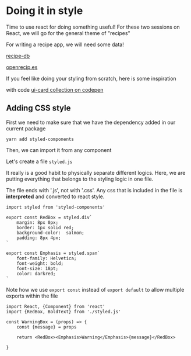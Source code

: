 # Doing it in style

Time to use react for doing something useful! For these two sessions on React, we will go for the general theme of "recipes"

For writing a recipe app, we will need some data!

[recipe-db](https://github.com/tabatkins/recipe-db)

[openrecip.es](http://openrecipes.s3.amazonaws.com/openrecipes.txt)

If you feel like doing your styling from scratch, here is some inspiration

with code [ui-card collection on codepen](https://codepen.io/collection/XgYebO)


## Adding CSS style

First we need to make sure that we have the dependency added in our current package

```
yarn add styled-components
```

Then, we can import it from any component

Let's create a file `styled.js`

It really is a good habit to physically separate different logics. Here, we are putting everything that belongs to the styling logic in one file. 

The file ends with '.js', not with '.css'. Any css that is included in the file is __interpreted__ and converted to react style. 

```
import styled from 'styled-components'

export const RedBox = styled.div`
    margin: 8px 0px;
    border: 1px solid red;
    background-color:  salmon;
    padding: 8px 4px;
`

export const Emphasis = styled.span`
    font-family: Helvetica;
    font-weight: bold;
    font-size: 18pt;
    color: darkred;
`
```

Note how we use `export const` instead of `export default` to allow multiple exports within the file

```
import React, {Component} from 'react'
import {RedBox, BoldText} from './styled.js'

const WarningBox = (props) => {
    const {message} = props

    return <RedBox><Emphasis>Warning</Emphasis>{message}</RedBox>

}
```
